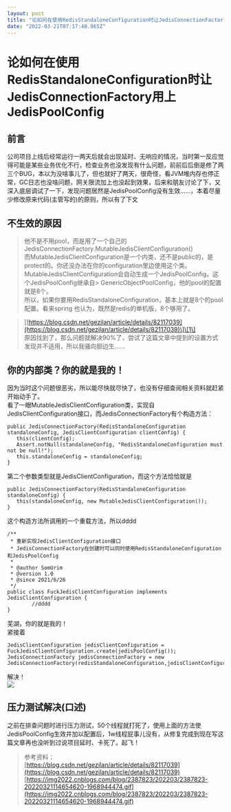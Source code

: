 ```yaml
---
layout: post
title: "论如何在使用RedisStandaloneConfiguration时让JedisConnectionFactory用上JedisPoolConfig"
date: "2022-03-21T07:17:48.965Z"
---
```

论如何在使用RedisStandaloneConfiguration时让JedisConnectionFactory用上JedisPoolConfig
===========================================================================

前言
--

公司项目上线后经常运行一两天后就会出现延时、无响应的情况，当时第一反应觉得可能是某些业务优化不行，检查业务也没发现有什么问题，前前后后倒是修了两三个BUG，本以为没啥事儿了，但也就好了两天，很奇怪，看JVM堆内存也停正常，GC日志也没啥问题，网关限流加上也没起到效果，后来和朋友讨论了下，又深入底层调试了一下，发现问题居然是JedisPoolConfig没有生效……，本着尽量少修改原来代码(主管写的)的原则，所以有了下文

不生效的原因
------

> 他不是不用pool，而是用了一个自己的JedisConnectionFactory.MutableJedisClientConfiguration()  
> 而MutableJedisClientConfiguration是一个内类，还不是public的，是protect的。你还没办法在你的configuration里边使用这个类。  
> MutableJedisClientConfiguration会自动生成一个JedisPoolConfig，这个JedisPoolConfig继承自> GenericObjectPoolConfig，他的pool的配置就是8个。  
> 所以，如果你要用RedisStandaloneConfiguration，基本上就是8个的pool配置。看来spring 也认为，既然是redis的单机版，8个够用了。

> \[[https://blog.csdn.net/gezilan/article/details/82117039](https://blog.csdn.net/gezilan/article/details/82117039)\]\[1\]  
> 原因找到了，那么问题就解决90%了，尝试了这篇文章中提到的设置方式发现并不适用，所以我骚向胆边生……

你的内部类？你的就是我的！
-------------

因为当时这个问题很恶劣，所以能尽快就尽快了，也没有仔细查阅相关资料就赶紧开始动手了。  
看了一眼MutableJedisClientConfiguration类，实现自JedisClientConfiguration接口，而JedisConnectionFactory有个构造方法：

    public JedisConnectionFactory(RedisStandaloneConfiguration standaloneConfig, JedisClientConfiguration clientConfig) {
       this(clientConfig);
       Assert.notNull(standaloneConfig, "RedisStandaloneConfiguration must not be null!");
       this.standaloneConfig = standaloneConfig;
    }
    

第二个参数类型就是JedisClientConfiguration，而这个方法恰恰就是

    public JedisConnectionFactory(RedisStandaloneConfiguration standaloneConfig) {
       this(standaloneConfig, new MutableJedisClientConfiguration());
    }
    

这个构造方法所调用的一个重载方法，所以dddd

    /**
     * 重新实现JedisClientConfiguration接口
     * JedisConnectionFactory在创建时可以同时使用RedisStandaloneConfiguration和JedisPoolConfig
     *
     * @author SomUrim
     * @version 1.0
     * @since 2021/6/26
     */
    public class FuckJedisClientConfiguration implements JedisClientConfiguration {
            //dddd
    }
    

芜湖，你的就是我的！  
紧接着

    JedisClientConfiguration jedisClientConfiguration = FuckJedisClientConfiguration.create(jedisPoolConfig());
    JedisConnectionFactory jedisConnectionFactory = new JedisConnectionFactory(redisStandaloneConfiguration,jedisClientConfiguration);
    

解决！  
![](https://img2022.cnblogs.com/blog/2387823/202203/2387823-20220321114654620-1968944474.gif)

压力测试解决(口述)
----------

之前在排查问题时进行压力测试，50个线程就打死了，使用上面的方法使JedisPoolConfig生效并加以配置后，1w线程屁事儿没有，从修复完成到现在写这篇文章再也没听到过说项目延时、卡死了。起飞！

> 参考资料：  
> [https://blog.csdn.net/gezilan/article/details/82117039](https://blog.csdn.net/gezilan/article/details/82117039)  
> [https://img2022.cnblogs.com/blog/2387823/202203/2387823-20220321114654620-1968944474.gif](https://img2022.cnblogs.com/blog/2387823/202203/2387823-20220321114654620-1968944474.gif)